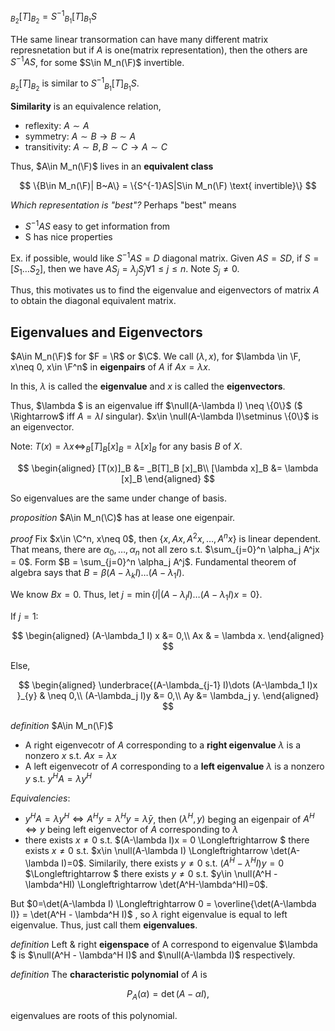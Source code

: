 $_{B_2}[T]_{B_2} = S^{-1} {_{B_1}}[T]_{B_1}S$

THe same linear transormation can have many different matrix represnetation but if $A$ is one(matrix representation), then the others are $S^{-1}AS$, for some $S\in M_n(\F)$ invertible.

$_{B_2}[T]_{B_2}$ is similar to $S^{-1} {_{B_1}}[T]_{B_1}S$.

**Similarity** is an equivalence relation,
- reflexity: $A \sim A$
- symmetry: $A\sim B \rightarrow B\sim A$
- transitivity: $A\sim B, B\sim C \rightarrow A\sim C$


Thus, $A\in M_n(\F)$ lives in an **equivalent class**

$$
\{B\in M_n(\F)| B~A\} = \{S^{-1}AS|S\in M_n(\F) \text{ invertible}\}
$$

*Which representation is "best"?*
Perhaps "best" means
- $S^{-1}AS$ easy to get information from
- S has nice properties

Ex. if possible, would like $S^{-1}AS = D$ diagonal matrix.
Given $AS=SD$, if $S=[S_1\dots S_2]$, then we have $AS_j = \lambda_j S_j \forall 1\le j\le n$. Note $S_j\neq 0$.

Thus, this motivates us to find the eigenvalue and eigenvectors of matrix $A$ to obtain the diagonal equivalent matrix.

## Eigenvalues and Eigenvectors
$A\in M_n(\F)$ for $F = \R$ or $\C$. We call $(\lambda, x)$, for $\lambda \in \F, x\neq 0, x\in \F^n$ in **eigenpairs** of $A$ if $Ax=\lambda x$.

In this, $\lambda$ is called the **eigenvalue** and $x$ is called the **eigenvectors**.

Thus, $\lambda $ is an eigenvalue iff $\null(A-\lambda I) \neq \{0\}$ ($ \Rightarrow$ iff $A=\lambda I$ singular).
$x\in \null(A-\lambda I)\setminus \{0\}$ is an eigenvector.

Note: $T(x)= \lambda x \Longleftrightarrow _B[T]_B[x]_B = \lambda [x]_B$ for any basis $B$ of $X$.

$$
\begin{aligned}
[T(x)]_B &= _B[T]_B [x]_B\\ 
[\lambda x]_B &= \lambda [x]_B
\end{aligned}
$$

So eigenvalues are the same under change of basis.

*proposition*
$A\in M_n(\C)$ has at lease one eigenpair.

*proof*
Fix $x\in \C^n, x\neq 0$, then $\{x, Ax, A^2x, \dots, A^nx\}$ is linear dependent. That means, there are $\alpha_0, \dots, \alpha_n$ not all zero s.t. $\sum_{j=0}^n \alpha_j A^jx = 0$. Form $B = \sum_{j=0}^n \alpha_j A^j$. Fundamental theorem of algebra says that $B = \beta (A-\lambda_k I)\dots(A-\lambda_1I)$. 

We know $Bx=0$. Thus, let $j = \min\{l|(A-\lambda_l I) \dots (A-\lambda_1 I)x=0\}$. 

If $j = 1$: 

$$
\begin{aligned}
(A-\lambda_1 I) x &= 0,\\
Ax & = \lambda x.
\end{aligned}
$$

Else, 

$$
\begin{aligned}
    \underbrace{(A-\lambda_{j-1} I)\dots (A-\lambda_1 I)x }_{y} & \neq 0,\\
    (A-\lambda_j I)y &= 0,\\
    Ay &= \lambda_j y.
\end{aligned}
$$


*definition*
$A\in M_n(\F)$
- A right eigenvecotr of $A$ corresponding to a **right eigenvalue** $\lambda$ is a nonzero $x$ s.t. $Ax=\lambda x$
- A left eigenvecotr of $A$ corresponding to a **left eigenvalue** $\lambda$ is a nonzero $y$ s.t. $y^HA =\lambda y^H$

*Equivalencies*:
- $y^HA = \lambda y^H \Longleftrightarrow A^Hy = \lambda ^H y = \bar{\lambda}y$, then $(\lambda^H, y)$ beging an eigenpair of $A^H \Longleftrightarrow y$ being left eigenvector of $A$ corresponding to $\lambda$
- there exists $x\neq 0$ s.t. $(A-\lambda I)x = 0 \Longleftrightarrow $ there exists $x\neq 0$ s.t. $x\in \null(A-\lambda I) \Longleftrightarrow \det(A-\lambda I)=0$. Similarily, there exists $y\neq 0$ s.t. $(A^H-\lambda^H I)y=0$ $\Longleftrightarrow $ there exists $y\neq0$ s.t. $y\in \null(A^H - \lambda^HI) \Longleftrightarrow \det(A^H-\lambda^HI)=0$. 

But $0=\det(A-\lambda I) \Longleftrightarrow 0 = \overline{\det(A-\lambda I)} = \det(A^H - \lambda^H I)$ , so $\lambda$ right eigenvalue is equal to left eigenvalue. Thus, just call them **eigenvalues**.


*definition*
Left & right **eigenspace** of A correspond to eigenvalue $\lambda $ is $\null(A^H - \lambda^H I)$ and $\null(A-\lambda I)$ respectively.


*definition*
The **characteristic polynomial** of $A$ is 

$$
P_A(\alpha) = \det(A-\alpha I),
$$

eigenvalues are roots of this polynomial.